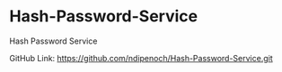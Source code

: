 # Hash-Password-Service
Hash Password Service

GitHub Link: https://github.com/ndipenoch/Hash-Password-Service.git

